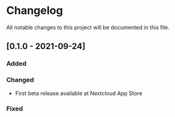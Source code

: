 # Changelog

All notable changes to this project will be documented in this file.

## [0.1.0 - 2021-09-24]

### Added

### Changed

- First beta release available at Nextcloud App Store

### Fixed

